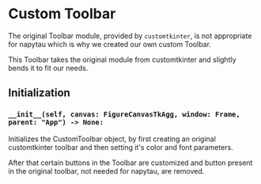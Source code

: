 # Custom Toolbar

The original Toolbar module, provided by `customtkinter`, is not appropriate 
for napytau which is why we created our own custom Toolbar.

This Toolbar takes the original module from customtkinter and slightly bends it
to fit our needs.

## Initialization

### `__init__(self, canvas: FigureCanvasTkAgg, window: Frame, parent: "App") -> None:`
Initializes the CustomToolbar object, by first creating an original customtkinter
toolbar and then setting it's color and font parameters.

After that certain buttons in the Toolbar are customized and button
present in the original toolbar, not needed for napytau, are removed.